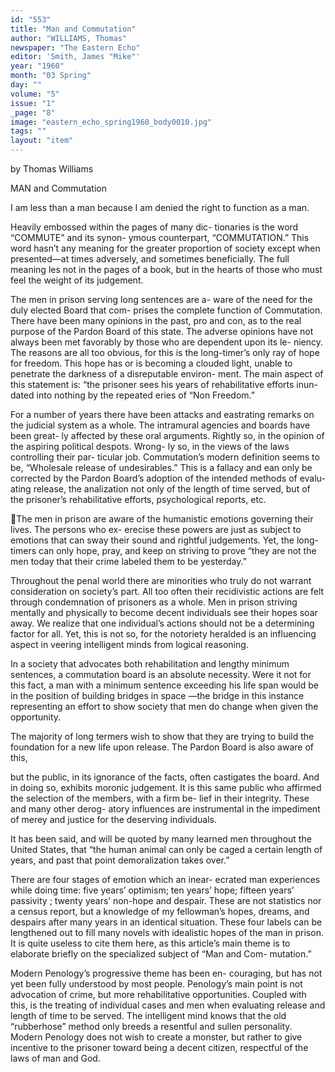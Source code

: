 ```yaml
---
id: "553"
title: "Man and Commutation"
author: "WILLIAMS, Thomas"
newspaper: "The Eastern Echo"
editor: 'Smith, James "Mike"'
year: "1960"
month: "03 Spring"
day: ""
volume: "5"
issue: "1"
_page: "8"
image: "eastern_echo_spring1960_body0010.jpg"
tags: ""
layout: "item"
---
```

by Thomas Williams

MAN and Commutation

I am less than a man because I am denied the right to function as a man.

Heavily embossed within the pages of many dic-
tionaries is the word “COMMUTE” and its synon-
ymous counterpart, “COMMUTATION.” This word
hasn’t any meaning for the greater proportion of
society except when presented—at times adversely,
and sometimes beneficially. The full meaning les
not in the pages of a book, but in the hearts of those
who must feel the weight of its judgement.

The men in prison serving long sentences are a-
ware of the need for the duly elected Board that com-
prises the complete function of Commutation. There
have been many opinions in the past, pro and con, as
to the real purpose of the Pardon Board of this state.
The adverse opinions have not always been met
favorably by those who are dependent upon its le-
niency. The reasons are all too obvious, for this is
the long-timer’s only ray of hope for freedom. This
hope has or is becoming a clouded light, unable to
penetrate the darkness of a disreputable environ-
ment. The main aspect of this statement is: “the
prisoner sees his years of rehabilitative efforts inun-
dated into nothing by the repeated eries of “Non
Freedom.”

For a number of years there have been attacks and
eastrating remarks on the judicial system as a whole.
The intramural agencies and boards have been great-
ly affected by these oral arguments. Rightly so, in
the opinion of the aspiring political despots. Wrong-
ly so, in the views of the laws controlling their par-
ticular job. Commutation’s modern definition seems
to be, “Wholesale release of undesirables.” This is a
fallacy and ean only be corrected by the Pardon
Board’s adoption of the intended methods of evalu-
ating release, the analization not only of the length
of time served, but of the prisoner’s rehabilitative
efforts, psychological reports, etc.

The men in prison are aware of the humanistic
emotions governing their lives. The persons who ex-
erecise these powers are just as subject to emotions
that can sway their sound and rightful judgements.
Yet, the long-timers can only hope, pray, and keep
on striving to prove “they are not the men today that
their crime labeled them to be yesterday.”

Throughout the penal world there are minorities
who truly do not warrant consideration on society’s
part. All too often their recidivistic actions are felt
through condemnation of prisoners as a whole. Men
in prison striving mentally and physically to become
decent individuals see their hopes soar away. We
realize that one individual’s actions should not be a
determining factor for all. Yet, this is not so, for the
notoriety heralded is an influencing aspect in veering
intelligent minds from logical reasoning.

In a society that advocates both rehabilitation and
lengthy minimum sentences, a commutation board is
an absolute necessity. Were it not for this fact, a
man with a minimum sentence exceeding his life span
would be in the position of building bridges in space
—the bridge in this instance representing an effort
to show society that men do change when given the
opportunity.

The majority of long termers wish to show that
they are trying to build the foundation for a new life
upon release. The Pardon Board is also aware of this,

but the public, in its ignorance of the facts, often
castigates the board. And in doing so, exhibits
moronic judgement. It is this same public who
affirmed the selection of the members, with a firm be-
lief in their integrity. These and many other derog-
atory influences are instrumental in the impediment
of merey and justice for the deserving individuals.

It has been said, and will be quoted by many
learned men throughout the United States, that “the
human animal can only be caged a certain length of
years, and past that point demoralization takes
over.”

There are four stages of emotion which an inear-
ecrated man experiences while doing time: five years’
optimism; ten years’ hope; fifteen years’ passivity ;
twenty years’ non-hope and despair. These are not
statistics nor a census report, but a knowledge of my
fellowman’s hopes, dreams, and despairs after many
years in an identical situation. These four labels can
be lengthened out to fill many novels with idealistic
hopes of the man in prison. It is quite useless to cite
them here, as this article’s main theme is to elaborate
briefly on the specialized subject of “Man and Com-
mutation.”

Modern Penology’s progressive theme has been en-
couraging, but has not yet been fully understood by
most people. Penology’s main point is not advocation
of crime, but more rehabilitative opportunities.
Coupled with this, is the treating of individual cases
and men when evaluating release and length of time
to be served. The intelligent mind knows that the old
“rubberhose” method only breeds a resentful and
sullen personality. Modern Penology does not wish
to create a monster, but rather to give incentive to
the prisoner toward being a decent citizen, respectful
of the laws of man and God.
